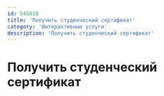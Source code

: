 ```yaml
---
id: 545018
title: 'Получить студенческий сертификат'
category: 'Интерактивные услуги'
description: 'Получить студенческий сертификат'
---
```


# Получить студенческий сертификат

